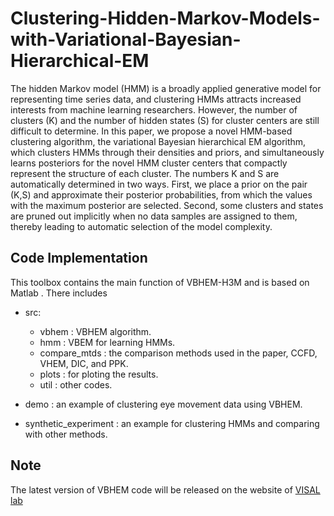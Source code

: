 # Clustering-Hidden-Markov-Models-with-Variational-Bayesian-Hierarchical-EM
The hidden Markov model (HMM) is a broadly applied generative model for representing time series data, and clustering HMMs attracts increased interests from machine learning researchers.  However, the number of clusters (K) and the number of hidden states (S) for cluster centers are still difficult to determine. In this paper, we propose a novel HMM-based clustering algorithm, the variational Bayesian hierarchical EM algorithm, which clusters HMMs through their densities and priors, and simultaneously learns posteriors for the novel HMM cluster centers that compactly represent the structure of each cluster. The numbers K and S are automatically determined  in two ways. First, we place a prior on the pair (K,S) and approximate their posterior probabilities, from which the values with the maximum posterior are selected. Second, some clusters and states are pruned out implicitly when no data samples are assigned to them, thereby leading to automatic selection of the model complexity.

## Code Implementation
This toolbox contains the main function of VBHEM-H3M and is based on Matlab . There includes

* src: 
  * vbhem        : VBHEM algorithm.
  * hmm          : VBEM for learning HMMs.
  * compare_mtds : the comparison methods used in the paper, CCFD, VHEM, DIC, and PPK.
  * plots        : for ploting the results.
  * util         : other codes.

* demo : an example of clustering eye movement data using VBHEM.
* synthetic_experiment : an example for clustering HMMs and comparing with other methods.

## Note
The latest version of VBHEM code will be released on the website of [VISAL lab](http://visal.cs.cityu.edu.hk/research/emhmm/ "悬停显示")

